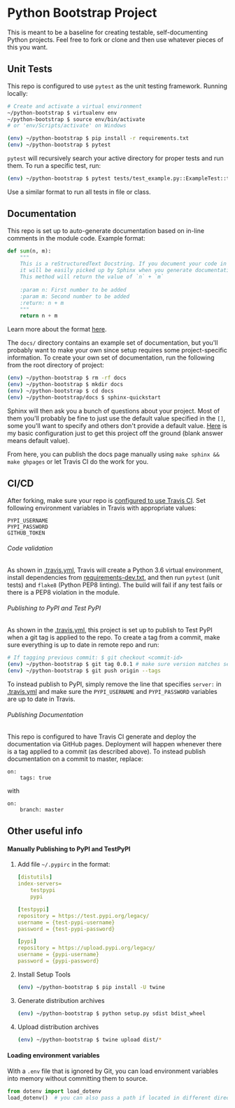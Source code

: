 # Python Bootstrap Project

This is meant to be a baseline for creating testable, self-documenting Python projects. Feel free to fork or clone and then use whatever pieces of this you want.

## Unit Tests

This repo is configured to use `pytest` as the unit testing framework. Running locally:

```bash
# Create and activate a virtual environment
~/python-bootstrap $ virtualenv env
~/python-bootstrap $ source env/bin/activate 
# or 'env/Scripts/activate' on Windows

(env) ~/python-bootstrap $ pip install -r requirements.txt
(env) ~/python-bootstrap $ pytest
```

`pytest` will recursively search your active directory for proper tests and run them. To run a specific test, run:
```bash
(env) ~/python-bootstrap $ pytest tests/test_example.py::ExampleTest::test_mock
```
Use a similar format to run all tests in file or class.

## Documentation

This repo is set up to auto-generate documentation based on in-line comments in the module code. Example format:

```python
def sum(n, m):
    """
    This is a reStructuredText Docstring. If you document your code in this format,
    it will be easily picked up by Sphinx when you generate documentation.
    This method will return the value of `n` + `m`
    
    :param n: First number to be added
    :param m: Second number to be added
    :return: n + m
    """
    return n + m
```

Learn more about the format [here](https://www.python.org/dev/peps/pep-0257/).

The `docs/` directory contains an example set of documentation, but you'll probably want to make your own since setup requires some project-specific information. To create your own set of documentation, run the following from the root directory of project:

```bash
(env) ~/python-bootstrap $ rm -rf docs
(env) ~/python-bootstrap $ mkdir docs
(env) ~/python-bootstrap $ cd docs
(env) ~/python-bootstrap/docs $ sphinx-quickstart
```
Sphinx will then ask you a bunch of questions about your project. Most of them you'll probably be fine to just use the default value specified in the `[]`, some you'll want to specify and others don't provide a default value. [Here](markdown/sphinx.md) is my basic configuration just to get this project off the ground (blank answer means default value).

From here, you can publish the docs page manually using `make sphinx && make ghpages` or let Travis CI do the work for you.

## CI/CD

After forking, make sure your repo is [configured to use Travis CI](https://github.com/apps/travis-ci/installations/new). Set following environment variables in Travis with appropriate values:

```
PYPI_USERNAME
PYPI_PASSWORD
GITHUB_TOKEN
```

###### Code validation

As shown in [.travis.yml](.travis.yml), Travis will create a Python 3.6 virtual environment, install dependencies from [requirements-dev.txt](requirements-dev.txt), and then run `pytest` (unit tests) and `flake8` (Python PEP8 linting). The build will fail if any test fails or there is a PEP8 violation in the module.

###### Publishing to PyPI and Test PyPI

As shown in the [.travis.yml](.travis.yml), this project is set up to publish to Test PyPI when a git tag is applied to the repo. To create a tag from a commit, make sure everything is up to date in remote repo and run:

```bash
# If tagging previous commit: $ git checkout <commit-id>
(env) ~/python-bootstrap $ git tag 0.0.1 # make sure version matches setup.py
(env) ~/python-bootstrap $ git push origin --tags
```

To instead publish to PyPI, simply remove the line that specifies `server:` in [.travis.yml](.travis.yml) and make sure the `PYPI_USERNAME` and `PYPI_PASSWORD` variables are up to date in Travis.

###### Publishing Documentation

This repo is configured to have Travis CI generate and deploy the documentation via GitHub pages. Deployment will happen whenever there is a tag applied to a commit (as described above). To instead publish documentation on a commit to master, replace:

```
on:
    tags: true
```

with

```
on:
    branch: master
```





## Other useful info

#### Manually Publishing to PyPI and TestPyPI

1. Add file `~/.pypirc` in the format:

    ```yaml
    [distutils]
    index-servers=
        testpypi
        pypi

    [testpypi]
    repository = https://test.pypi.org/legacy/
    username = {test-pypi-username}
    password = {test-pypi-password}

    [pypi]
    repository = https://upload.pypi.org/legacy/
    username = {pypi-username}
    password = {pypi-password}
    ```
2. Install Setup Tools
   ```bash
   (env) ~/python-bootstrap $ pip install -U twine
   ```
3. Generate distribution archives
   ```bash
   (env) ~/python-bootstrap $ python setup.py sdist bdist_wheel
   ```
4. Upload distribution archives
   ```bash
   (env) ~/python-bootstrap $ twine upload dist/*
   ```

#### Loading environment variables

With a `.env` file that is ignored by Git, you can load environment variables into memory without committing them to source.

```python
from dotenv import load_dotenv
load_dotenv()  # you can also pass a path if located in different directory
```